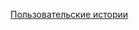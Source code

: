 [Пользовательские истории](https://docs.google.com/document/d/1Mv_wiwfR3TbxRYJonNg24XKaJPZ5NGJoUZ4VGi-KPRc/edit?usp=sharing)